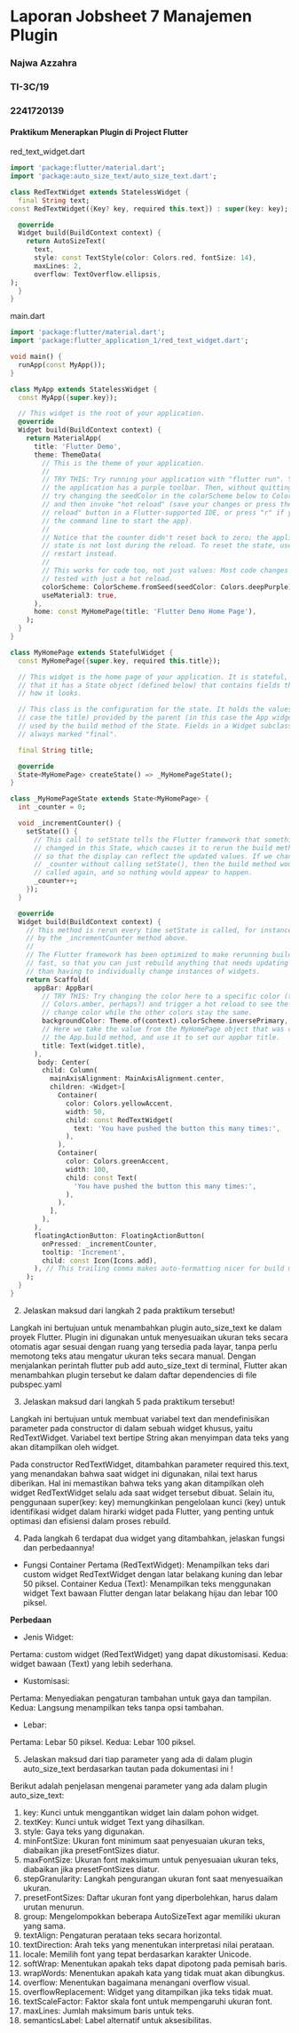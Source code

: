 # Laporan Jobsheet 7 Manajemen Plugin

### Najwa Azzahra
### TI-3C/19
### 2241720139

#### Praktikum Menerapkan Plugin di Project Flutter

red_text_widget.dart

```dart
import 'package:flutter/material.dart';
import 'package:auto_size_text/auto_size_text.dart';

class RedTextWidget extends StatelessWidget {
  final String text;
const RedTextWidget({Key? key, required this.text}) : super(key: key);

  @override
  Widget build(BuildContext context) {
    return AutoSizeText(
      text,
      style: const TextStyle(color: Colors.red, fontSize: 14),
      maxLines: 2,
      overflow: TextOverflow.ellipsis,
);
  }
}
```

main.dart

```dart
import 'package:flutter/material.dart';
import 'package:flutter_application_1/red_text_widget.dart';

void main() {
  runApp(const MyApp());
}

class MyApp extends StatelessWidget {
  const MyApp({super.key});

  // This widget is the root of your application.
  @override
  Widget build(BuildContext context) {
    return MaterialApp(
      title: 'Flutter Demo',
      theme: ThemeData(
        // This is the theme of your application.
        //
        // TRY THIS: Try running your application with "flutter run". You'll see
        // the application has a purple toolbar. Then, without quitting the app,
        // try changing the seedColor in the colorScheme below to Colors.green
        // and then invoke "hot reload" (save your changes or press the "hot
        // reload" button in a Flutter-supported IDE, or press "r" if you used
        // the command line to start the app).
        //
        // Notice that the counter didn't reset back to zero; the application
        // state is not lost during the reload. To reset the state, use hot
        // restart instead.
        //
        // This works for code too, not just values: Most code changes can be
        // tested with just a hot reload.
        colorScheme: ColorScheme.fromSeed(seedColor: Colors.deepPurple),
        useMaterial3: true,
      ),
      home: const MyHomePage(title: 'Flutter Demo Home Page'),
    );
  }
}

class MyHomePage extends StatefulWidget {
  const MyHomePage({super.key, required this.title});

  // This widget is the home page of your application. It is stateful, meaning
  // that it has a State object (defined below) that contains fields that affect
  // how it looks.

  // This class is the configuration for the state. It holds the values (in this
  // case the title) provided by the parent (in this case the App widget) and
  // used by the build method of the State. Fields in a Widget subclass are
  // always marked "final".

  final String title;

  @override
  State<MyHomePage> createState() => _MyHomePageState();
}

class _MyHomePageState extends State<MyHomePage> {
  int _counter = 0;

  void _incrementCounter() {
    setState(() {
      // This call to setState tells the Flutter framework that something has
      // changed in this State, which causes it to rerun the build method below
      // so that the display can reflect the updated values. If we changed
      // _counter without calling setState(), then the build method would not be
      // called again, and so nothing would appear to happen.
      _counter++;
    });
  }

  @override
  Widget build(BuildContext context) {
    // This method is rerun every time setState is called, for instance as done
    // by the _incrementCounter method above.
    //
    // The Flutter framework has been optimized to make rerunning build methods
    // fast, so that you can just rebuild anything that needs updating rather
    // than having to individually change instances of widgets.
    return Scaffold(
      appBar: AppBar(
        // TRY THIS: Try changing the color here to a specific color (to
        // Colors.amber, perhaps?) and trigger a hot reload to see the AppBar
        // change color while the other colors stay the same.
        backgroundColor: Theme.of(context).colorScheme.inversePrimary,
        // Here we take the value from the MyHomePage object that was created by
        // the App.build method, and use it to set our appbar title.
        title: Text(widget.title),
      ),
       body: Center(
        child: Column(
          mainAxisAlignment: MainAxisAlignment.center,
          children: <Widget>[
            Container(
              color: Colors.yellowAccent,
              width: 50,
              child: const RedTextWidget(
                text: 'You have pushed the button this many times:',
              ),
            ),
            Container(
              color: Colors.greenAccent,
              width: 100,
              child: const Text(
                'You have pushed the button this many times:',
              ),
            ),
          ],
        ),
      ),
      floatingActionButton: FloatingActionButton(
        onPressed: _incrementCounter,
        tooltip: 'Increment',
        child: const Icon(Icons.add),
      ), // This trailing comma makes auto-formatting nicer for build methods.
    );
  }
}
```

2. Jelaskan maksud dari langkah 2 pada praktikum tersebut!

Langkah ini bertujuan untuk menambahkan plugin auto_size_text ke dalam proyek Flutter. Plugin ini digunakan untuk menyesuaikan ukuran teks secara otomatis agar sesuai dengan ruang yang tersedia pada layar, tanpa perlu memotong teks atau mengatur ukuran teks secara manual. Dengan menjalankan perintah flutter pub add auto_size_text di terminal, Flutter akan menambahkan plugin tersebut ke dalam daftar dependencies di file pubspec.yaml

3. Jelaskan maksud dari langkah 5 pada praktikum tersebut!

Langkah ini bertujuan untuk membuat variabel text dan mendefinisikan parameter pada constructor di dalam sebuah widget khusus, yaitu RedTextWidget. Variabel text bertipe String akan menyimpan data teks yang akan ditampilkan oleh widget.

Pada constructor RedTextWidget, ditambahkan parameter required this.text, yang menandakan bahwa saat widget ini digunakan, nilai text harus diberikan. Hal ini memastikan bahwa teks yang akan ditampilkan oleh widget RedTextWidget selalu ada saat widget tersebut dibuat. Selain itu, penggunaan super(key: key) memungkinkan pengelolaan kunci (key) untuk identifikasi widget dalam hirarki widget pada Flutter, yang penting untuk optimasi dan efisiensi dalam proses rebuild.

4. Pada langkah 6 terdapat dua widget yang ditambahkan, jelaskan fungsi dan perbedaannya!

- Fungsi
Container Pertama (RedTextWidget): Menampilkan teks dari custom widget RedTextWidget dengan latar belakang kuning dan lebar 50 piksel.
Container Kedua (Text): Menampilkan teks menggunakan widget Text bawaan Flutter dengan latar belakang hijau dan lebar 100 piksel.

**Perbedaan**

- Jenis Widget:

Pertama: custom widget (RedTextWidget) yang dapat dikustomisasi.
Kedua: widget bawaan (Text) yang lebih sederhana.

- Kustomisasi:

Pertama: Menyediakan pengaturan tambahan untuk gaya dan tampilan.
Kedua: Langsung menampilkan teks tanpa opsi tambahan.

- Lebar:

Pertama: Lebar 50 piksel.
Kedua: Lebar 100 piksel.

5. Jelaskan maksud dari tiap parameter yang ada di dalam plugin auto_size_text berdasarkan tautan pada dokumentasi ini !

Berikut adalah penjelasan mengenai parameter yang ada dalam plugin auto_size_text:

1. key: Kunci untuk menggantikan widget lain dalam pohon widget.
2. textKey: Kunci untuk widget Text yang dihasilkan.
3. style: Gaya teks yang digunakan.
4. minFontSize: Ukuran font minimum saat penyesuaian ukuran teks, diabaikan jika presetFontSizes diatur.
5. maxFontSize: Ukuran font maksimum untuk penyesuaian ukuran teks, diabaikan jika presetFontSizes diatur.
6. stepGranularity: Langkah pengurangan ukuran font saat menyesuaikan ukuran.
7. presetFontSizes: Daftar ukuran font yang diperbolehkan, harus dalam urutan menurun.
8. group: Mengelompokkan beberapa AutoSizeText agar memiliki ukuran yang sama.
9. textAlign: Pengaturan perataan teks secara horizontal.
10. textDirection: Arah teks yang menentukan interpretasi nilai perataan.
11. locale: Memilih font yang tepat berdasarkan karakter Unicode.
12. softWrap: Menentukan apakah teks dapat dipotong pada pemisah baris.
13. wrapWords: Menentukan apakah kata yang tidak muat akan dibungkus.
14. overflow: Menentukan bagaimana menangani overflow visual.
15. overflowReplacement: Widget yang ditampilkan jika teks tidak muat.
16. textScaleFactor: Faktor skala font untuk mempengaruhi ukuran font.
17. maxLines: Jumlah maksimum baris untuk teks.
18. semanticsLabel: Label alternatif untuk aksesibilitas.
